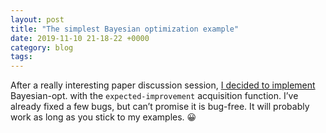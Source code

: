 ```yaml
---
layout: post
title: "The simplest Bayesian optimization example"
date: 2019-11-10 21-18-22 +0000
category: blog
tags: 
---
```




After a really interesting paper discussion session, [I decided to implement](https://github.com/kgourgou/baeysian-opt-for-fun) Bayesian-opt. with the `expected-improvement` acquisition function. I’ve already fixed a few bugs, but can’t promise it is bug-free. It will probably work as long as you stick to my examples. :grinning:



